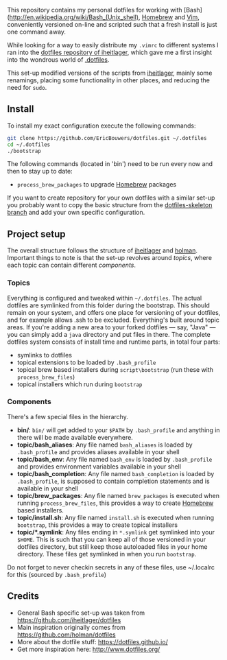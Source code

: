 This repository contains my personal dotfiles for working with [Bash](http://en.wikipedia.org/wiki/Bash_(Unix_shell), [Homebrew](http://brew.sh/) and [Vim](http://www.vim.org/), conveniently versioned on-line and scripted such that a fresh install is just one command away. 

While looking for a way to easily distribute my `.vimrc` to different systems I ran into the 
[dotfiles repository of iheitlager](https://github.com/iheitlager/dotfiles), 
which gave me a first insight into the wondrous world of [.dotfiles](https://dotfiles.github.io/).

This set-up modified versions of the scripts from [iheitlager](https://github.com/iheitlager/dotfiles), mainly some renamings,
placing some functionality in other places, and reducing the need for `sudo`.

## Install

To install my exact configuration execute the following commands:

```sh
git clone https://github.com/EricBouwers/dotfiles.git ~/.dotfiles
cd ~/.dotfiles
./bootstrap
```

The following commands (located in 'bin') need to be run every now and then to stay up to date:
* `process_brew_packages` to upgrade [Homebrew](http://brew.sh/) packages

If you want to create repository for your own dotfiles with a similar set-up you probably want to copy the basic structure from 
the [dotfiles-skeleton branch][1] and add your own specific configuration.

## Project setup

The overall structure follows the structure of [iheitlager](https://github.com/iheitlager/dotfiles) and [holman](https://github.com/holman/dotfiles). 
Important things to note is that the set-up revolves around *topics*, where each topic can contain different *components*.

### Topics

Everything is configured and tweaked within `~/.dotfiles`. The actual dotfiles are symlinked from this folder during the bootstrap.
This should remain on your system, and offers one place for versioning of your dotfiles, and for example allows .ssh to be excluded.
Everything's built around topic areas. If you're adding a new area to your
forked dotfiles — say, "Java" — you can simply add a `java` directory and put files in there. 
The complete dotfiles system consists of install time and runtime parts, in total four parts:
- symlinks to dotfiles
- topical extensions to be loaded by `.bash_profile`
- topical brew based installers during `script\bootstrap` (run these with `process_brew_files`)
- topical installers which run during `bootstrap`

### Components

There's a few special files in the hierarchy.

- **bin/**: `bin/` will get added to your `$PATH` by `.bash_profile` and anything in there will be made available everywhere.
- **topic/bash_aliases**: Any file named `bash_aliases` is loaded by `.bash_profile` and provides aliases available in your shell
- **topic/bash_env**: Any file named `bash_env` is loaded by `.bash_profile` and provides environment variables available in your shell
- **topic/bash_completion**: Any file named `bash_completion` is loaded by `.bash_profile`, is supposed to contain completion statements and is available in your shell
- **topic/brew_packages**: Any file named `brew_packages` is executed when running `process_brew_files`, this provides a way to create [Homebrew](http://brew.sh/) based installers. 
- **topic/install.sh**: Any file named `install.sh` is executed when running `bootstrap`, this provides a way to create topical installers
- **topic/\*.symlink**: Any files ending in `*.symlink` get symlinked into
  your `$HOME`. This is such that you can keep all of those versioned in your dotfiles directory, 
  but still keep those autoloaded files in your home directory. These files get
  symlinked in when you run `bootstrap`.

Do not forget to never checkin secrets in any of these files, use ~/.localrc for this (sourced by `.bash_profile`)

## Credits
- General Bash specific set-up was taken from https://github.com/iheitlager/dotfiles
- Main inspiration originally comes from https://github.com/holman/dotfiles
- More about the dotfile stuff: https://dotfiles.github.io/
- Get more inspiration here: http://www.dotfiles.org/

[1]: https://github.com/EricBouwers/dotfiles/tree/dotfiles-skeleton 
